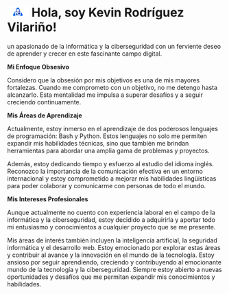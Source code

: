 # <img src="https://github.com/v1l4x/v1l4x/blob/main/Miniatura.png" width="50"> Hola, soy Kevin Rodríguez Vilariño!


un apasionado de la informática y la ciberseguridad con un ferviente deseo de aprender y crecer en este fascinante campo digital.

**Mi Enfoque Obsesivo**

Considero que la obsesión por mis objetivos es una de mis mayores fortalezas. Cuando me comprometo con un objetivo, no me detengo hasta alcanzarlo. Esta mentalidad me impulsa a superar desafíos y a seguir creciendo continuamente.

**Mis Áreas de Aprendizaje**

Actualmente, estoy inmerso en el aprendizaje de dos poderosos lenguajes de programación: Bash y Python. Estos lenguajes no solo me permiten expandir mis habilidades técnicas, sino que también me brindan herramientas para abordar una amplia gama de problemas y proyectos.

Además, estoy dedicando tiempo y esfuerzo al estudio del idioma inglés. Reconozco la importancia de la comunicación efectiva en un entorno internacional y estoy comprometido a mejorar mis habilidades lingüísticas para poder colaborar y comunicarme con personas de todo el mundo.

**Mis Intereses Profesionales**

Aunque actualmente no cuento con experiencia laboral en el campo de la informática y la ciberseguridad, estoy decidido a adquirirla y aportar todo mi entusiasmo y conocimientos a cualquier proyecto que se me presente.

Mis áreas de interés también incluyen la inteligencia artificial, la seguridad informática y el desarrollo web. Estoy emocionado por explorar estas áreas y contribuir al avance y la innovación en el mundo de la tecnología.
Estoy ansioso por seguir aprendiendo, creciendo y contribuyendo al emocionante mundo de la tecnología y la ciberseguridad. Siempre estoy abierto a nuevas oportunidades y desafíos que me permitan expandir mis conocimientos y habilidades.

